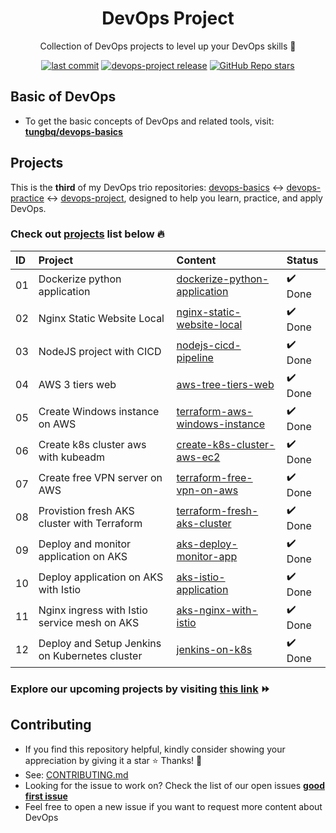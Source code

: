 <h1 align="center">DevOps Project</h1>

<p align="center">Collection of DevOps projects to level up your DevOps skills 💝</p>
<p align="center">
  <a href="https://img.shields.io/github/last-commit/tungbq/devops-project/main"><img alt="last commit" src="https://img.shields.io/github/last-commit/tungbq/devops-project/main" /></a>
  <a href="https://github.com/tungbq/devops-project/releases"><img alt="devops-project release" src="https://img.shields.io/github/release/tungbq/devops-project.svg" /></a>
  <a href="https://github.com/tungbq/devops-project/stargazers"><img alt="GitHub Repo stars" src="https://img.shields.io/github/stars/tungbq/devops-project"/></a>
</p>

## Basic of DevOps

- To get the basic concepts of DevOps and related tools, visit: [**tungbq/devops-basics**](https://github.com/tungbq/devops-basics)

## Projects
This is the **third** of my DevOps trio repositories: [devops-basics](https://github.com/tungbq/devops-basics) <-> [devops-practice](https://github.com/tungbq/devops-practice) <-> [devops-project](https://github.com/tungbq/devops-project), designed to help you learn, practice, and apply DevOps.

### Check out [projects](./projects/) list below 🔥

| ID  | Project                                        | Content                                                                              | Status  |
| :-- | :--------------------------------------------- | :----------------------------------------------------------------------------------- | :------ |
| 01  | Dockerize python application                   | [dockerize-python-application](./projects/dockerize-python-application/)             | ✔️ Done |
| 02  | Nginx Static Website Local                     | [nginx-static-website-local](./projects/nginx-static-website-local/)                 | ✔️ Done |
| 03  | NodeJS project with CICD                       | [nodejs-cicd-pipeline](./projects/nodejs-cicd-pipeline/)                             | ✔️ Done |
| 04  | AWS 3 tiers web                                | [aws-tree-tiers-web](./projects/aws-tree-tiers-web/)                                 | ✔️ Done |
| 05  | Create Windows instance on AWS                 | [terraform-aws-windows-instance](./projects/terraform-aws-windows-instance/)         | ✔️ Done |
| 06  | Create k8s cluster aws with kubeadm            | [create-k8s-cluster-aws-ec2](./projects/create-k8s-cluster-aws-ec2/)                 | ✔️ Done |
| 07  | Create free VPN server on AWS                  | [terraform-free-vpn-on-aws](./projects/terraform-free-vpn-on-aws/)                   | ✔️ Done |
| 08  | Provistion fresh AKS cluster with Terraform    | [terraform-fresh-aks-cluster](./projects/terraform-fresh-aks-cluster/)               | ✔️ Done |
| 09  | Deploy and monitor application on AKS          | [aks-deploy-monitor-app](./projects/aks-deploy-monitor-app/)                         | ✔️ Done |
| 10  | Deploy application on AKS with Istio           | [aks-istio-application](./projects/aks-istio-application/)                           | ✔️ Done |
| 11  | Nginx ingress with Istio service mesh on AKS   | [aks-nginx-with-istio](./projects/aks-nginx-with-istio/)                             | ✔️ Done |
| 12  | Deploy and Setup Jenkins on Kubernetes cluster | [jenkins-on-k8s](https://github.com/tungbq/K8sHub/tree/main/hands-on/jenkins-on-k8s) | ✔️ Done |

### Explore our upcoming projects by visiting [this link](https://github.com/tungbq/devops-project/issues?q=is%3Aissue+is%3Aopen+label%3Aproject) ⏩

## Contributing

- If you find this repository helpful, kindly consider showing your appreciation by giving it a star ⭐ Thanks! 💖
- See: [CONTRIBUTING.md](./CONTRIBUTING.md)
- Looking for the issue to work on? Check the list of our open issues [**good first issue**](https://github.com/tungbq/devops-project/issues?q=is%3Aissue+is%3Aopen+label%3A%22good+first+issue%22)
- Feel free to open a new issue if you want to request more content about DevOps
